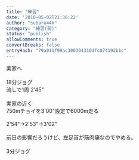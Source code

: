 ```yaml
---
title: "練習"
date: '2010-05-02T21:36:22'
author: "subaru44k"
category: "練習(弱)"
status: "publish"
allowComments: true
convertBreaks: false
entryHash: "79a011f99ac300301310dfc074192b1c"
---
```

実家へ<br>
<br>
18分ジョグ<br>
流しで1周 2'45"<br>
<br>
実家の近く<br>
750mチョイを3'00"設定で6000m走る<br>
<br>
2'54"→2'53"→3'02"<br>
<br>
前日の影響だろうけど、左足首が筋肉痛なのでやめる。<br>
<br>
3分ジョグ
